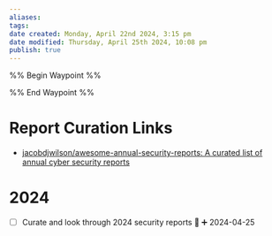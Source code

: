 ```yaml
---
aliases: 
tags: 
date created: Monday, April 22nd 2024, 3:15 pm
date modified: Thursday, April 25th 2024, 10:08 pm
publish: true
---
```


%% Begin Waypoint %%


%% End Waypoint %%
# Report Curation Links
- [jacobdjwilson/awesome-annual-security-reports: A curated list of annual cyber security reports](https://github.com/jacobdjwilson/awesome-annual-security-reports)

# 2024
- [ ] Curate and look through 2024 security reports 🔼 ➕ 2024-04-25